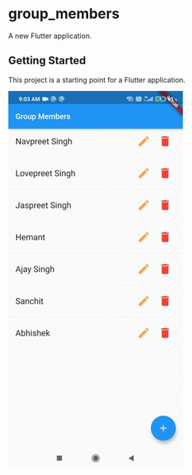 # group_members

A new Flutter application.

## Getting Started

This project is a starting point for a Flutter application.

![](./screenShots/s.gif)




